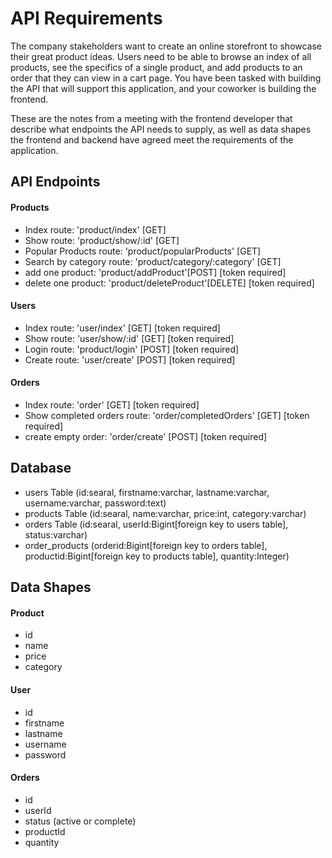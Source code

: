 # API Requirements

The company stakeholders want to create an online storefront to showcase their great product ideas. Users need to be able to browse an index of all products, see the specifics of a single product, and add products to an order that they can view in a cart page. You have been tasked with building the API that will support this application, and your coworker is building the frontend.

These are the notes from a meeting with the frontend developer that describe what endpoints the API needs to supply, as well as data shapes the frontend and backend have agreed meet the requirements of the application.

## API Endpoints

#### Products

- Index route: 'product/index' [GET]
- Show route: 'product/show/:id' [GET]
- Popular Products route: 'product/popularProducts' [GET]
- Search by category route: 'product/category/:category' [GET]
- add one product: 'product/addProduct'[POST] [token required]
- delete one product: 'product/deleteProduct'[DELETE] [token required]

#### Users

- Index route: 'user/index' [GET] [token required]
- Show route: 'user/show/:id' [GET] [token required]
- Login route: 'product/login' [POST] [token required]
- Create route: 'user/create' [POST] [token required]

#### Orders

- Index route: 'order' [GET] [token required]
- Show completed orders route: 'order/completedOrders' [GET] [token required]
- create empty order: 'order/create' [POST] [token required]

## Database

- users Table (id:searal, firstname:varchar, lastname:varchar, username:varchar, password:text)
- products Table (id:searal, name:varchar, price:int, category:varchar)
- orders Table (id:searal, userId:Bigint[foreign key to users table], status:varchar)
- order_products (orderid:Bigint[foreign key to orders table], productid:Bigint[foreign key to products table], quantity:Integer)

## Data Shapes

#### Product

- id
- name
- price
- category

#### User

- id
- firstname
- lastname
- username
- password

#### Orders

- id
- userId
- status (active or complete)
- productId
- quantity
